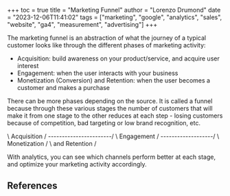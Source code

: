 +++
toc = true
title = "Marketing Funnel"
author = "Lorenzo Drumond"
date = "2023-12-06T11:41:02"
tags = ["marketing",  "google",  "analytics",  "sales",  "website",  "ga4",  "measurement",  "advertising"]
+++


The marketing funnel is an abstraction of what the journey of a typical customer looks like through the different phases of marketing activity:
- Acquisition: build awareness on your product/service, and acquire user interest
- Engagement: when the user interacts with your business
- Monetization (Conversion) and Retention: when the user becomes a customer and makes a purchase

There can be more phases depending on the source. It is called a funnel because through these various stages the number of customers that will make
it from one stage to the other reduces at each step - losing customers because of competition, bad targeting or low brand recognition, etc.

\       Acquisition       /
 \-----------------------/
  \     Engagement      /
   \-------------------/
    \  Monetization   /
     \ and Retention /

With analytics, you can see which channels perform better at each stage, and optimize your marketing activity accordingly.

## References
